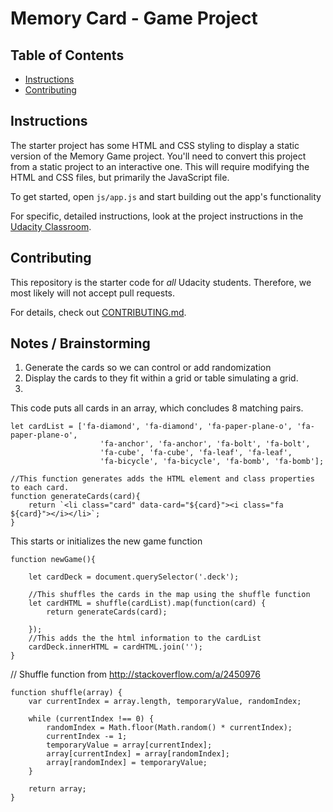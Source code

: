 # Memory Card -  Game Project

## Table of Contents

* [Instructions](#instructions)
* [Contributing](#contributing)

## Instructions

The starter project has some HTML and CSS styling to display a static version of the Memory Game project. You'll need to convert this project from a static project to an interactive one. This will require modifying the HTML and CSS files, but primarily the JavaScript file.

To get started, open `js/app.js` and start building out the app's functionality

For specific, detailed instructions, look at the project instructions in the [Udacity Classroom](https://classroom.udacity.com/me).

## Contributing

This repository is the starter code for _all_ Udacity students. Therefore, we most likely will not accept pull requests.

For details, check out [CONTRIBUTING.md](CONTRIBUTING.md).

## Notes / Brainstorming

1. Generate the cards so we can control or add randomization
2. Display the cards to they fit within a grid or table simulating a grid.
3. 


This code puts all cards in an array, which concludes 8 matching pairs.

```
let cardList = ['fa-diamond', 'fa-diamond', 'fa-paper-plane-o', 'fa-paper-plane-o',
                    'fa-anchor', 'fa-anchor', 'fa-bolt', 'fa-bolt',
                    'fa-cube', 'fa-cube', 'fa-leaf', 'fa-leaf',
                    'fa-bicycle', 'fa-bicycle', 'fa-bomb', 'fa-bomb'];

//This function generates adds the HTML element and class properties to each card.
function generateCards(card){
    return `<li class="card" data-card="${card}"><i class="fa ${card}"></i></li>`;
}
```

This starts or initializes the new game function

``` 
function newGame(){
    
    let cardDeck = document.querySelector('.deck');
    
    //This shuffles the cards in the map using the shuffle function
    let cardHTML = shuffle(cardList).map(function(card) {
        return generateCards(card);

    });
    //This adds the the html information to the cardList
    cardDeck.innerHTML = cardHTML.join('');
}
```

// Shuffle function from http://stackoverflow.com/a/2450976

```
function shuffle(array) {
    var currentIndex = array.length, temporaryValue, randomIndex;

    while (currentIndex !== 0) {
        randomIndex = Math.floor(Math.random() * currentIndex);
        currentIndex -= 1;
        temporaryValue = array[currentIndex];
        array[currentIndex] = array[randomIndex];
        array[randomIndex] = temporaryValue;
    }

    return array;
}
```